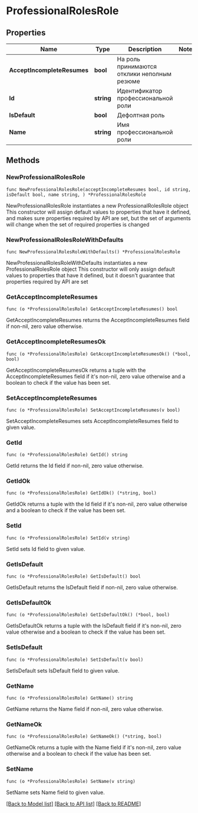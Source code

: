 # ProfessionalRolesRole

## Properties

Name | Type | Description | Notes
------------ | ------------- | ------------- | -------------
**AcceptIncompleteResumes** | **bool** | На роль принимаются отклики неполным резюме | 
**Id** | **string** | Идентификатор профессиональной роли | 
**IsDefault** | **bool** | Дефолтная роль | 
**Name** | **string** | Имя профессиональной роли | 

## Methods

### NewProfessionalRolesRole

`func NewProfessionalRolesRole(acceptIncompleteResumes bool, id string, isDefault bool, name string, ) *ProfessionalRolesRole`

NewProfessionalRolesRole instantiates a new ProfessionalRolesRole object
This constructor will assign default values to properties that have it defined,
and makes sure properties required by API are set, but the set of arguments
will change when the set of required properties is changed

### NewProfessionalRolesRoleWithDefaults

`func NewProfessionalRolesRoleWithDefaults() *ProfessionalRolesRole`

NewProfessionalRolesRoleWithDefaults instantiates a new ProfessionalRolesRole object
This constructor will only assign default values to properties that have it defined,
but it doesn't guarantee that properties required by API are set

### GetAcceptIncompleteResumes

`func (o *ProfessionalRolesRole) GetAcceptIncompleteResumes() bool`

GetAcceptIncompleteResumes returns the AcceptIncompleteResumes field if non-nil, zero value otherwise.

### GetAcceptIncompleteResumesOk

`func (o *ProfessionalRolesRole) GetAcceptIncompleteResumesOk() (*bool, bool)`

GetAcceptIncompleteResumesOk returns a tuple with the AcceptIncompleteResumes field if it's non-nil, zero value otherwise
and a boolean to check if the value has been set.

### SetAcceptIncompleteResumes

`func (o *ProfessionalRolesRole) SetAcceptIncompleteResumes(v bool)`

SetAcceptIncompleteResumes sets AcceptIncompleteResumes field to given value.


### GetId

`func (o *ProfessionalRolesRole) GetId() string`

GetId returns the Id field if non-nil, zero value otherwise.

### GetIdOk

`func (o *ProfessionalRolesRole) GetIdOk() (*string, bool)`

GetIdOk returns a tuple with the Id field if it's non-nil, zero value otherwise
and a boolean to check if the value has been set.

### SetId

`func (o *ProfessionalRolesRole) SetId(v string)`

SetId sets Id field to given value.


### GetIsDefault

`func (o *ProfessionalRolesRole) GetIsDefault() bool`

GetIsDefault returns the IsDefault field if non-nil, zero value otherwise.

### GetIsDefaultOk

`func (o *ProfessionalRolesRole) GetIsDefaultOk() (*bool, bool)`

GetIsDefaultOk returns a tuple with the IsDefault field if it's non-nil, zero value otherwise
and a boolean to check if the value has been set.

### SetIsDefault

`func (o *ProfessionalRolesRole) SetIsDefault(v bool)`

SetIsDefault sets IsDefault field to given value.


### GetName

`func (o *ProfessionalRolesRole) GetName() string`

GetName returns the Name field if non-nil, zero value otherwise.

### GetNameOk

`func (o *ProfessionalRolesRole) GetNameOk() (*string, bool)`

GetNameOk returns a tuple with the Name field if it's non-nil, zero value otherwise
and a boolean to check if the value has been set.

### SetName

`func (o *ProfessionalRolesRole) SetName(v string)`

SetName sets Name field to given value.



[[Back to Model list]](../README.md#documentation-for-models) [[Back to API list]](../README.md#documentation-for-api-endpoints) [[Back to README]](../README.md)


